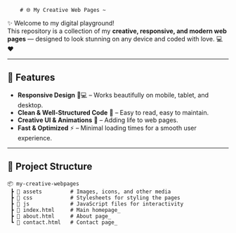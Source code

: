         # 🌐 My Creative Web Pages ~
 
✨ Welcome to my digital playground!   
This repository is a collection of my **creative, responsive, and modern web pages** — designed to look stunning on any device and coded with love. 💻❤️  

---  
  
## 🚀 Features
- **Responsive Design** 📱💻 – Works beautifully on mobile, tablet, and desktop.      
- **Clean & Well-Structured Code** 🧹 – Easy to read, easy to maintain.     
- **Creative UI & Animations** 🎨 – Adding life to web pages.       
- **Fast & Optimized** ⚡ – Minimal loading times for a smooth user experience.
        
---   

## 📂 Project Structure
```plaintext 
📦 my-creative-webpages
 ┣ 📂 assets         # Images, icons, and other media
 ┣ 📂 css            # Stylesheets for styling the pages
 ┣ 📂 js             # JavaScript files for interactivity
 ┣ 📜 index.html     # Main homepage_
 ┣ 📜 about.html     # About page_
 ┗ 📜 contact.html   # Contact page_

